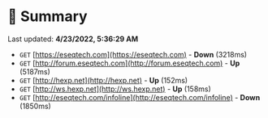 # 📖 Summary
Last updated: **4/23/2022, 5:36:29 AM**

- `GET` [https://eseqtech.com](https://eseqtech.com) - **Down** (3218ms)
- `GET` [http://forum.eseqtech.com](http://forum.eseqtech.com) - **Up** (5187ms)
- `GET` [http://hexp.net](http://hexp.net) - **Up** (152ms)
- `GET` [http://ws.hexp.net](http://ws.hexp.net) - **Up** (158ms)
- `GET` [http://eseqtech.com/infoline](http://eseqtech.com/infoline) - **Down** (1850ms)

